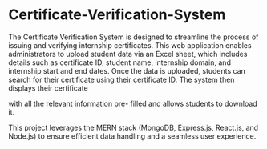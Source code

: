 # Certificate-Verification-System
The Certificate Verification System is
designed to streamline the process of
issuing and verifying internship
certificates. This web application enables
administrators to upload student data
via an Excel sheet, which includes details
such as certificate ID, student name,
internship domain, and internship start
and end dates. Once the data is
uploaded, students can search for their
certificate using their certificate ID. The
system then displays their certificate

with all the relevant information pre-
filled and allows students to download it.

This project leverages the MERN stack
(MongoDB, Express.js, React.js, and
Node.js) to ensure efficient data handling
and a seamless user experience.
